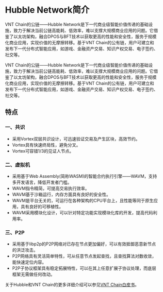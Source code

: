 # Hubble Network简介

VNT Chain的公链——Hubble Network是下一代商业级智能价值传递的基础设施，致力于解决当前公链高能耗、低效率，难以支撑大规模商业应用的问题。它借鉴了以太坊架构，融合DPOS与BFT技术以获取更高的性能和安全性，服务于规模化商业应用，实现价值的无摩擦转移。基于VNT Chain的公有链，用户可建立和发布下一代分布式智能应用，如游戏、金融资产交易、知识产权交易、电子签约、社交等。

VNT Chain的公链——Hubble Network是下一代商业级智能价值传递的基础设施，致力于解决当前公链高能耗、低效率，难以支撑大规模商业应用的问题。它借鉴了以太坊架构，融合DPOS与BFT技术以获取更高的性能和安全性，服务于规模化商业应用，实现价值的无摩擦转移。基于VNT Chain的公有链，用户可建立和发布下一代分布式智能应用，如游戏、金融资产交易、知识产权交易、电子签约、社交等。


## 特点

### 一、共识

- 采用Vortex双层共识设计，可迅速验证交易及产生区块，高效节约。
- Vortex具有快速终局性，避免分叉。
- Vortex可容错1/3的见证人节点。

### 二、虚拟机

- 采用基于Web Assembly(简称WASM)的智能合约执行引擎——WAVM，支持多开发语言，降低开发者门槛。
- WAVM指令精简，可提高交易执行效率。
- WAVM基于沙箱运行，内存方面具有良好的安全性。
- WAVM是平台无关的，可运行在各种架构的CPU平台上，且性能等同于原生应用，具有良好的可移植性。
- WAVM采用模块化设计，可以针对特定功能实现模块化库的开发，提高代码利用率。

### 三、P2P

- 采用基于libp2p的P2P网络对已存在节点更加偏好，可以有效抵御恶意新节点的洪泛攻击。
- P2P网络具有灵活简单特性，可从任意节点发起查找，且查找算法对数收敛，能快速定位内容。
- P2P子协议框架具有稳定拓展特性，可以在其上任意扩展子协议处理，而底层框架无需做任何改动。

关于Hubble和VNT Chain的更多详细介绍可以参见[VNT Chain白皮书](https://github.com/vntchain/vnt-documentation/blob/master/VNT-white-paper-CH.pdf)。